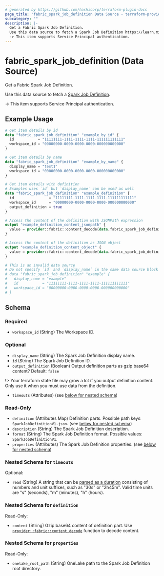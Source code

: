 ```yaml
---
# generated by https://github.com/hashicorp/terraform-plugin-docs
page_title: "fabric_spark_job_definition Data Source - terraform-provider-fabric"
subcategory: ""
description: |-
  Get a Fabric Spark Job Definition.
  Use this data source to fetch a Spark Job Definition https://learn.microsoft.com/fabric/data-engineering/spark-job-definition.
  -> This item supports Service Principal authentication.
---
```


# fabric_spark_job_definition (Data Source)

Get a Fabric Spark Job Definition.

Use this data source to fetch a [Spark Job Definition](https://learn.microsoft.com/fabric/data-engineering/spark-job-definition).

-> This item supports Service Principal authentication.

## Example Usage

```terraform
# Get item details by id
data "fabric_spark_job_definition" "example_by_id" {
  id           = "11111111-1111-1111-1111-111111111111"
  workspace_id = "00000000-0000-0000-0000-000000000000"
}

# Get item details by name
data "fabric_spark_job_definition" "example_by_name" {
  display_name = "test1"
  workspace_id = "00000000-0000-0000-0000-000000000000"
}

# Get item details with definition
# Examples uses `id` but `display_name` can be used as well
data "fabric_spark_job_definition" "example_definition" {
  id                = "11111111-1111-1111-1111-111111111111"
  workspace_id      = "00000000-0000-0000-0000-000000000000"
  output_definition = true
}

# Access the content of the definition with JSONPath expression
output "example_definition_content_jsonpath" {
  value = provider::fabric::content_decode(data.fabric_spark_job_definition.example_definition.definition["SparkJobDefinitionV1.json"].content, ".defaultLakehouseArtifactId")
}

# Access the content of the definition as JSON object
output "example_definition_content_object" {
  value = provider::fabric::content_decode(data.fabric_spark_job_definition.example_definition.definition["SparkJobDefinitionV1.json"].content).defaultLakehouseArtifactId
}

# This is an invalid data source
# Do not specify `id` and `display_name` in the same data source block
# data "fabric_spark_job_definition" "example" {
#   display_name = "example"
#   id           = "11111111-1111-1111-1111-111111111111"
#   workspace_id = "00000000-0000-0000-0000-000000000000"
# }
```

<!-- schema generated by tfplugindocs -->
## Schema

### Required

- `workspace_id` (String) The Workspace ID.

### Optional

- `display_name` (String) The Spark Job Definition display name.
- `id` (String) The Spark Job Definition ID.
- `output_definition` (Boolean) Output definition parts as gzip base64 content? Default: `false`

!> Your terraform state file may grow a lot if you output definition content. Only use it when you must use data from the definition.

- `timeouts` (Attributes) (see [below for nested schema](#nestedatt--timeouts))

### Read-Only

- `definition` (Attributes Map) Definition parts. Possible path keys: `SparkJobDefinitionV1.json`. (see [below for nested schema](#nestedatt--definition))
- `description` (String) The Spark Job Definition description.
- `format` (String) The Spark Job Definition format. Possible values: `SparkJobDefinitionV1`.
- `properties` (Attributes) The Spark Job Definition properties. (see [below for nested schema](#nestedatt--properties))

<a id="nestedatt--timeouts"></a>

### Nested Schema for `timeouts`

Optional:

- `read` (String) A string that can be [parsed as a duration](https://pkg.go.dev/time#ParseDuration) consisting of numbers and unit suffixes, such as "30s" or "2h45m". Valid time units are "s" (seconds), "m" (minutes), "h" (hours).

<a id="nestedatt--definition"></a>

### Nested Schema for `definition`

Read-Only:

- `content` (String) Gzip base64 content of definition part.
Use [`provider::fabric::content_decode`](../functions/content_decode.md) function to decode content.

<a id="nestedatt--properties"></a>

### Nested Schema for `properties`

Read-Only:

- `onelake_root_path` (String) OneLake path to the Spark Job Definition root directory.
